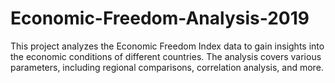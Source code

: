 # Economic-Freedom-Analysis-2019
This project analyzes the Economic Freedom Index data to gain insights into the economic conditions of different countries. The analysis covers various parameters, including regional comparisons, correlation analysis, and more.
